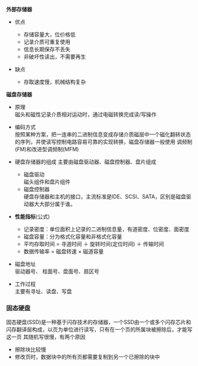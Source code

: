 **外部存储器**  
- 优点  
  - 存储容量大，位价格低
  - 记录介质可重复使用
  - 信息长期保存不丢失  
  - 非破坏性读出，不需要再生 

- 缺点
  - 存取速度慢，机械结构复杂
 


**磁盘存储器**   
- 原理  
磁头和磁性记录介质相对运动时，通过电磁转换完成读/写操作  
- 编码方式   
按照某种方案，把一连串的二进制信息变成存储介质磁层中一个磁化翻转状态的序列，并使读写控制电路容易可靠的实现转换，磁盘存储器一般使用 调频制(FM)和改进型调频制(MFM)  
- 硬盘存储器的组成
主要由磁盘驱动器、磁盘控制器、盘片组成
    - 磁盘驱动  
    磁头组件和盘片组件
    - 磁盘控制器  
    硬盘存储器和主机的接口，主流标准是IDE、SCSI、SATA，区别是磁盘驱动器大大部分属于谁。

- **性能指标**(公式)
  - 记录密度：单位面积上记录的二进制信息量，有道密度、位密度、面密度
  - 磁盘容量：分为格式化容量和非格式化容量
  - 平均存取时间 = 寻道时间 ＋ 旋转时间(定位时间) ＋ 传输时间 
  - 数据传输率 = 磁盘转速 × 磁道容量

- 磁盘地址  
驱动器号、 柱面号、盘面号、扇区号

- 工作过程  
主要有寻址、读盘、写盘  

### 固态硬盘  
固态硬盘(SSD)是一种基于闪存技术的存储器，一个SSD由一个或多个闪存芯片和闪存翻译层构成，以页为单位进行读写，只有在一个页的所属块被擦除后，才能写这一页
其随机写很慢，有两个原因
- 擦除块比较慢
- 修改页时，数据块中的所有页都需要复制到另一个已擦除的块中
